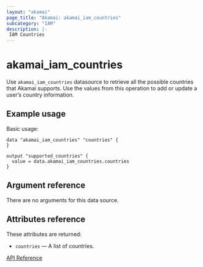 ```yaml
---
layout: "akamai"
page_title: "Akamai: akamai_iam_countries"
subcategory: "IAM"
description: |-
 IAM Countries
---
```


# akamai_iam_countries

Use `akamai_iam_countries` datasource to retrieve all the possible countries that Akamai supports. Use the values from this operation to add or update a user’s country information.

## Example usage

Basic usage:

```hcl
data "akamai_iam_countries" "countries" {
}

output "supported_countries" {
  value = data.akamai_iam_countries.countries
}
```

## Argument reference

There are no arguments for this data source.

## Attributes reference

These attributes are returned:

* `countries` — A list of countries.

[API Reference](https://developer.akamai.com/api/core_features/identity_management_user_admin/v2.html#getadmincountries)
